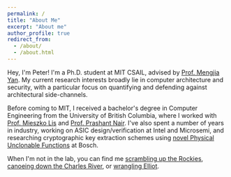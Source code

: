 ```yaml
---
permalink: /
title: "About Me"
excerpt: "About me"
author_profile: true
redirect_from: 
  - /about/
  - /about.html
---
```


Hey, I'm Peter! I'm a Ph.D. student at MIT CSAIL, advised by [Prof. Mengjia Yan](https://people.csail.mit.edu/mengjia/). My current research interests broadly lie in computer architecture and security, with a particular focus on quantifying and defending against architectural side-channels.  

Before coming to MIT, I received a bachelor's degree in Computer Engineering from the University of British Columbia, where I worked with [Prof. Mieszko Lis](http://mieszko.ece.ubc.ca/) and [Prof. Prashant Nair](https://prashantnair.bitbucket.io/). I've also spent a number of years in industry, working on ASIC design/verification at Intel and Microsemi, and researching cryptographic key extraction schemes using [novel Physical Unclonable Functions](https://link.springer.com/article/10.1007/s13389-019-00208-4) at Bosch.

When I'm not in the lab, you can find me [scrambling up the Rockies](assets/img/rockies.jpg), [canoeing down the Charles River](assets/img/canoe.jpg), or [wrangling Elliot](assets/img/elliot.jpg).
